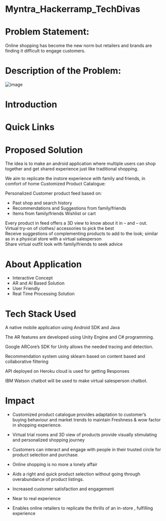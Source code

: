 # Myntra_Hackerramp_TechDivas
# Problem Statement:
Online shopping has become the new norm but retailers and brands are finding it difficult to engage customers.

# Description of the Problem:

![image](https://user-images.githubusercontent.com/47916019/113627182-c335df00-9680-11eb-97c4-b73fd64b38ff.png)

# Introduction

# Quick Links

# Proposed Solution


The idea is to make an android application where multiple users can shop together and get shared experience just like traditional shopping.


We aim to replicate the instore experience with family and friends, in comfort of home
Customized Product Catalogue:<br>


Personalized Customer product feed based on:<br>
*	Past shop and search history<br>
*	Recommendations and Suggestions from family/friends<br>
*	Items from family/friends Wishlist or cart<br>


Every product in feed offers a 3D view to know about it in – and – out.<br>
Virtual try-on of clothes/ accessories to pick the best<br>
Receive suggestions of complementing products to add to the look; similar as in a physical store with a virtual salesperson<br>
Share virtual outfit look with family/friends to seek advice<br>

# About Application


* Interactive Concept
* AR and AI Based Solution
* User Friendly
* Real Time Processing Solution



# Tech Stack Used

A native mobile application using Android SDK and Java<br>

The AR features are developed using Unity Engine and C# programming.<br> 

Google ARCore’s SDK for Unity allows the needed tracing and detection.<br>

Recommendation system using sklearn based on content based and collaborative filtering<br>

API deployed on Heroku cloud is used for getting Responses<br>
	
IBM Watson chatbot will be used to make virtual salesperson chatbot.<br>


# Impact

* Customized product catalogue provides adaptation to customer’s buying behaviour and market trends to maintain Freshness & wow factor in shopping experience.<br>

* Virtual trial rooms and 3D view of products provide visually stimulating and personalized shopping journey<br>

* Customers can interact and engage with people in their trusted circle for product selection and purchase.<br>

* Online shopping is no more a lonely affair<br>

* Aids a right and quick product selection without going through overabundance of product listings.<br>

* Increased customer satisfaction and engagement<br>

* Near to real experience<br>

* Enables online retailers to replicate the thrills of an in-store , fulfilling experience<br>



	





